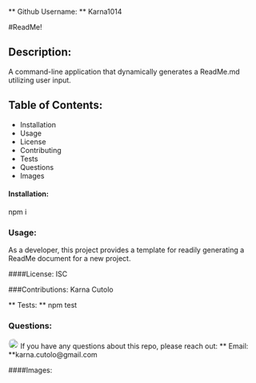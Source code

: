  ** Github Username: **
 Karna1014

 #ReadMe!

 ## Description: 
A command-line application that dynamically generates a ReadMe.md utilizing user input.

 ## Table of Contents: 
 * Installation 
 * Usage 
 * License 
 * Contributing 
 * Tests 
 * Questions 
 * Images 

 #### Installation: 
npm i

 ### Usage: 
As a developer, this project provides a template for readily generating a ReadMe document for a new project.

 ####License: 
ISC

 ###Contributions: Karna Cutolo

 ** Tests: **
npm test

### Questions: 
<img src="https://avatars3.githubusercontent.com/u/57597042?v=4" alt="avatar" style="border-radius: 16px" width="20px" />
 If you have any questions about this repo, please reach out: 
 ** Email: **karna.cutolo@gmail.com

 ####Images: